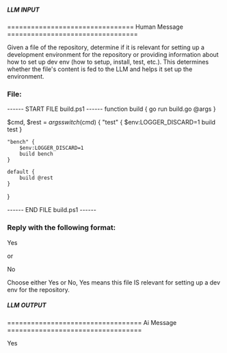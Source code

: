 ##### LLM INPUT #####
================================ Human Message =================================

Given a file of the repository, determine if it is relevant for setting up a development environment for the repository or providing information about how to set up dev env (how to setup, install, test, etc.). This determines whether the file's content is fed to the LLM and helps it set up the environment.

### File:
------ START FILE build.ps1 ------
function build {
    go run build.go @args
}

$cmd, $rest = $args
switch ($cmd) {
    "test" {
        $env:LOGGER_DISCARD=1
        build test
    }

    "bench" {
        $env:LOGGER_DISCARD=1
        build bench
    }

    default {
        build @rest
    }
}

------ END FILE build.ps1 ------

### Reply with the following format:

<rel>Yes</rel>

or

<rel>No</rel>

Choose either Yes or No, Yes means this file IS relevant for setting up a dev env for the repository.

##### LLM OUTPUT #####
================================== Ai Message ==================================

<rel>Yes</rel>